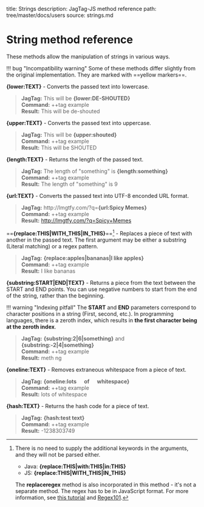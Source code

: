 title: Strings
description: JagTag-JS method reference
path: tree/master/docs/users
source: strings.md

# String method reference

These methods allow the manipulation of strings in various ways.

!!! bug "Incompatibility warning"
    Some of these methods differ slightly from the original implementation. They are marked with ==yellow markers==.

**{lower:TEXT}** - Converts the passed text into lowercase.

> **JagTag:** This will be **{lower:DE-SHOUTED}**<br>
> **Command:** ++tag example<br>
> **Result:** This will be de-shouted

**{upper:TEXT}** - Converts the passed text into uppercase.

> **JagTag:** This will be **{upper:shouted}**<br>
> **Command:** ++tag example<br>
> **Result:** This will be SHOUTED

**{length:TEXT}** - Returns the length of the passed text.

> **JagTag:** The length of "something" is **{length:something}**<br>
> **Command:** ++tag example<br>
> **Result:** The length of "something" is 9

**{url:TEXT}** - Converts the passed text into UTF-8 enconded URL format.

<!-- &#8203; is a zero width space to disable the first URL -->
> **JagTag:** http:&#8203;//lmgtfy.com/?q=**{url:Spicy Memes}**<br>
> **Command:** ++tag example<br>
> **Result:** http://lmgtfy.com/?q=Spicy+Memes

==**{replace:THIS|WITH_THIS|IN_THIS}**==[^1] - Replaces a piece of text with another in the passed text. The first argument may be either a substring (Literal matching) or a regex pattern.

> **JagTag:** **{replace:apples|bananas|I like apples}**<br>
> **Command:** ++tag example<br>
> **Result:** I like bananas

**{substring:START|END|TEXT}** - Returns a piece from the text between the START and END points. You can use negative numbers to start from the end of the string, rather than the beginning.

!!! warning "Indexing pitfall"
    The **START** and **END** parameters correspond to character positions in a string (First, second, etc.). In programming languages, there is a zeroth index, which results in **the first character being at the zeroth index**.

> **JagTag:** **{substring:2|6|something}** and **{substring:-2|4|something}**<br>
> **Command:** ++tag example<br>
> **Result:** meth ng

**{oneline:TEXT}** - Removes extraneous whitespace from a piece of text.

> **JagTag:** **{oneline:lots&nbsp;&nbsp;&nbsp;&nbsp;&nbsp;&nbsp;of&nbsp;&nbsp;&nbsp;&nbsp;&nbsp;&nbsp;whitespace}**<br>
> **Command:** ++tag example<br>
> **Result:** lots of whitespace

**{hash:TEXT}** - Returns the hash code for a piece of text.

> **JagTag:** **{hash:test text}**<br>
> **Command:** ++tag example<br>
> **Result:** -1238303749

[^1]: There is no need to supply the additional keywords in the arguments, and they will not be parsed either.

      - Java: **{replace:THIS|with:THIS|in:THIS}**<br>
      - JS: **{replace:THIS|WITH_THIS|IN_THIS}**

      The **replaceregex** method is also incorporated in this method - it's not a separate method. The regex has to be in JavaScript format. For more information, see [this tutorial](https://medium.com/factory-mind/regex-tutorial-a-simple-cheatsheet-by-examples-649dc1c3f285) and [Regex101](https://regex101.com).
